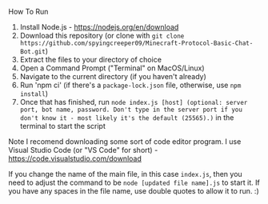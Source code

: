 How To Run
1. Install Node.js - https://nodejs.org/en/download
2. Download this repository (or clone with `git clone https://github.com/spyingcreeper09/Minecraft-Protocol-Basic-Chat-Bot.git`)
3. Extract the files to your directory of choice
4. Open a Command Prompt ("Terminal" on MacOS/Linux)
5. Navigate to the current directory (if you haven't already)
6. Run 'npm ci' (if there's a `package-lock.json` file, otherwise, use `npm install`)
7. Once that has finished, run `node index.js [host] (optional: server port, bot name, password. Don't type in the server port if you don't know it - most likely it's the default (25565).)` in the terminal to start the script

Note
I recomend downloading some sort of code editor program. I use Visual Studio Code (or "VS Code" for short) - https://code.visualstudio.com/download

If you change the name of the main file, in this case `index.js`, then you need to adjust the command to be `node [updated file name].js` to start it. If you have any spaces in the file name, use double quotes to allow it to run. :)